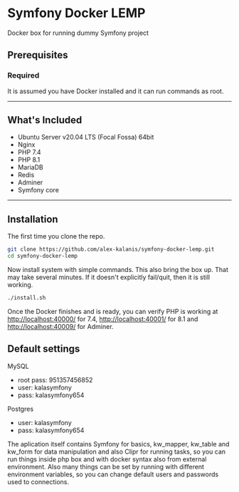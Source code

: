 # Symfony Docker LEMP

Docker box for running dummy Symfony project

## Prerequisites

### Required

It is assumed you have Docker installed and it can run commands as root.

---

## What's Included

* Ubuntu Server v20.04 LTS (Focal Fossa) 64bit
* Nginx
* PHP 7.4
* PHP 8.1
* MariaDB
* Redis
* Adminer
* Symfony core

---

## Installation

The first time you clone the repo.

```bash
git clone https://github.com/alex-kalanis/symfony-docker-lemp.git
cd symfony-docker-lemp
```

Now install system with simple commands. This also bring the box up.
That may take several minutes. If it doesn't explicitly
fail/quit, then it is still working.

```bash
./install.sh
```

Once the Docker finishes and is ready, you can verify PHP is working at
[http://localhost:40000/](http://localhost:40000/) for 7.4,
[http://localhost:40001/](http://localhost:40001/) for 8.1 and
[http://localhost:40009/](http://localhost:40009/) for Adminer.

## Default settings

MySQL
* root pass: 951357456852
* user: kalasymfony
* pass: kalasymfony654

Postgres
* user: kalasymfony
* pass: kalasymfony654

The aplication itself contains Symfony for basics, kw_mapper, kw_table and
kw_form for data manipulation and also Clipr for running tasks, so you can
run things inside php box and with docker syntax also from external environment.
Also many things can be set by running with different environment variables,
so you can change default users and passwords used to connections.
